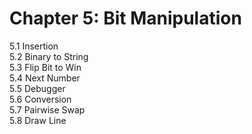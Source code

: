 # Chapter 5: Bit Manipulation

5.1 Insertion<br>
5.2 Binary to String<br>
5.3 Flip Bit to Win<br>
5.4 Next Number<br>
5.5 Debugger<br>
5.6 Conversion<br>
5.7 Pairwise Swap<br>
5.8 Draw Line